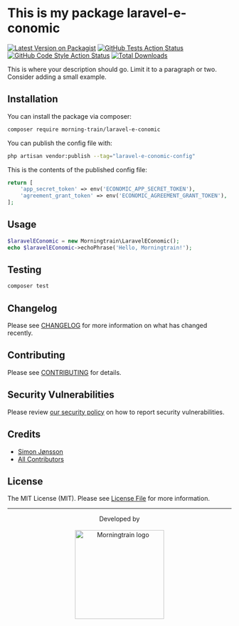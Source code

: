 # This is my package laravel-e-conomic

[![Latest Version on Packagist](https://img.shields.io/packagist/v/morning-train/laravel-e-conomic.svg?style=flat-square)](https://packagist.org/packages/morning-train/laravel-e-conomic)
[![GitHub Tests Action Status](https://img.shields.io/github/actions/workflow/status/morning-train/laravel-e-conomic/run-tests.yml?branch=main&label=tests&style=flat-square)](https://github.com/morning-train/laravel-e-conomic/actions?query=workflow%3Arun-tests+branch%3Amain)
[![GitHub Code Style Action Status](https://img.shields.io/github/actions/workflow/status/morning-train/laravel-e-conomic/fix-php-code-style-issues.yml?branch=main&label=code%20style&style=flat-square)](https://github.com/morning-train/laravel-e-conomic/actions?query=workflow%3A"Fix+PHP+code+style+issues"+branch%3Amain)
[![Total Downloads](https://img.shields.io/packagist/dt/morning-train/laravel-e-conomic.svg?style=flat-square)](https://packagist.org/packages/morning-train/laravel-e-conomic)

This is where your description should go. Limit it to a paragraph or two. Consider adding a small example.

## Installation

You can install the package via composer:

```bash
composer require morning-train/laravel-e-conomic
```

You can publish the config file with:

```bash
php artisan vendor:publish --tag="laravel-e-conomic-config"
```

This is the contents of the published config file:

```php
return [
    'app_secret_token' => env('ECONOMIC_APP_SECRET_TOKEN'),
    'agreement_grant_token' => env('ECONOMIC_AGREEMENT_GRANT_TOKEN'),
];
```

## Usage

```php
$laravelEConomic = new Morningtrain\LaravelEConomic();
echo $laravelEConomic->echoPhrase('Hello, Morningtrain!');
```

## Testing

```bash
composer test
```

## Changelog

Please see [CHANGELOG](CHANGELOG.md) for more information on what has changed recently.

## Contributing

Please see [CONTRIBUTING](CONTRIBUTING.md) for details.

## Security Vulnerabilities

Please review [our security policy](../../security/policy) on how to report security vulnerabilities.

## Credits

- [Simon Jønsson](https://github.com/Morning-Train)
- [All Contributors](../../contributors)

## License

The MIT License (MIT). Please see [License File](LICENSE.md) for more information.

---

<div align="center">
Developed by <br>
</div>
<br>
<div align="center">
<a href="https://morningtrain.dk" target="_blank">
<img src="https://morningtrain.dk/wp-content/themes/mtt-wordpress-theme/assets/img/logo-only-text.svg" width="200" alt="Morningtrain logo">
</a>
</div>
